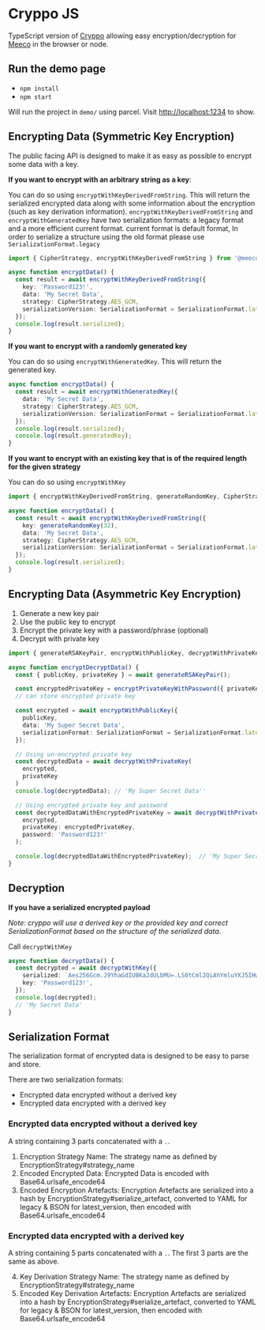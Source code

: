 # Cryppo JS

TypeScript version of [Cryppo](https://github.com/Meeco/cryppo) allowing easy encryption/decryption for [Meeco](https://dev.meeco.me) in the browser or node.

## Run the demo page

- `npm install`
- `npm start`

Will run the project in `demo/` using parcel. Visit [http://localhost:1234](http://localhost:1234) to show.

## Encrypting Data (Symmetric Key Encryption)

The public facing API is designed to make it as easy as possible to encrypt some data with a key.

**If you want to encrypt with an arbitrary string as a key**:

You can do so using `encryptWithKeyDerivedFromString`. This will return the serialized encrypted data along with some information about the encryption (such as key derivation information). `encryptWithKeyDerivedFromString` and `encryptWithGeneratedKey` have two serialization formats:
a legacy format and a more efficient current format. current format is default format, In order to serialize a structure using the old format please use
`SerializationFormat.legacy`

```ts
import { CipherStrategy, encryptWithKeyDerivedFromString } from '@meeco/cryppo';

async function encryptData() {
  const result = await encryptWithKeyDerivedFromString({
    key: 'Password123!',
    data: 'My Secret Data',
    strategy: CipherStrategy.AES_GCM,
    serializationVersion: SerializationFormat = SerializationFormat.latest_version,
  });
  console.log(result.serialized);
}
```

**If you want to encrypt with a randomly generated key**

You can do so using `encryptWithGeneratedKey`. This will return the generated key.

```ts
async function encryptData() {
  const result = await encryptWithGeneratedKey({
    data: 'My Secret Data',
    strategy: CipherStrategy.AES_GCM,
    serializationVersion: SerializationFormat = SerializationFormat.latest_version,
  });
  console.log(result.serialized);
  console.log(result.generatedKey);
}
```

**If you want to encrypt with an existing key that is of the required length for the given strategy**

You can do so using `encryptWithKey`

```ts
import { encryptWithKeyDerivedFromString, generateRandomKey, CipherStrategy } from '@meeco/cryppo';

async function encryptData() {
  const result = await encryptWithKeyDerivedFromString({
    key: generateRandomKey(32),
    data: 'My Secret Data',
    strategy: CipherStrategy.AES_GCM,
    serializationVersion: SerializationFormat = SerializationFormat.latest_version,
  });
  console.log(result.serialized);
}
```

## Encrypting Data (Asymmetric Key Encryption)

1. Generate a new key pair
1. Use the public key to encrypt
1. Encrypt the private key with a password/phrase (optional)
1. Decrypt with private key

```ts
import { generateRSAKeyPair, encryptWithPublicKey, decryptWithPrivateKey, encryptPrivateKeyWithPassword } from '@meeco/cryppo'

async function encryptDecryptData() {
  const { publicKey, privateKey } = await generateRSAKeyPair();

  const encryptedPrivateKey = encryptPrivateKeyWithPassword({ privateKey, password: 'Password123!' });
  // can store encrypted private key

  const encrypted = await encryptWithPublicKey({
    publicKey,
    data: 'My Super Secret Data',
    serializationFormat: SerializationFormat = SerializationFormat.latest_version
  });

  // Using un-encrypted private key
  const decryptedData = await decryptWithPrivateKey(
    encrypted,
    privateKey
  )
  console.log(decryptedData); // 'My Super Secret Data''

  // Using encrypted private key and password
  const decryptedDataWithEncryptedPrivateKey = await decryptWithPrivateKey(
    encrypted,
    privateKey: encryptedPrivateKey,
    password: 'Password123!'
  );

  console.log(decryptedDataWithEncryptedPrivateKey);  // 'My Super Secret Data''
}
```

## Decryption

**If you have a serialized encrypted payload**

_Note: cryppo will use a derived key or the provided key and correct SerializationFormat based on the structure of the serialized data_.

Call `decryptWithKey`

```ts
async function decryptData() {
  const decrypted = await decryptWithKey({
    serialized: `Aes256Gcm.J9YhaGdIUBKa2dULbMU=.LS0tCml2OiAhYmluYXJ5IHwtCiAgd1JGK2QrRjYzRHJhbDRmdgphdDogIWJpbmFyeSB8LQogIGllS3JnK05iV0JVY2N3L3VVS2N6Rnc9PQphZDogbm9uZQo=.Pbkdf2Hmac.LS0tCml2OiAitIb79btSrS8k4KhbyfR_f79OkukiCmk6IDIxOTQ5Cmw6IDMyCmhhc2g6IFNIQTI1Ngo=`,
    key: 'Password123!',
  });
  console.log(decrypted);
  // 'My Secret Data'
}
```

## Serialization Format

The serialization format of encrypted data is designed to be easy to parse and store.

There are two serialization formats:

- Encrypted data encrypted without a derived key
- Encrypted data encrypted with a derived key

### Encrypted data encrypted without a derived key

A string containing 3 parts concatenated with a `.`.

1. Encryption Strategy Name: The strategy name as defined by EncryptionStrategy#strategy_name
2. Encoded Encrypted Data: Encrypted Data is encoded with Base64.urlsafe_encode64
3. Encoded Encryption Artefacts: Encryption Artefacts are serialized into a hash by EncryptionStrategy#serialize_artefact,
   converted to YAML for legacy & BSON for latest_version, then encoded with Base64.urlsafe_encode64

### Encrypted data encrypted with a derived key

A string containing 5 parts concatenated with a `.`. The first 3 parts are the same as above.

4. Key Derivation Strategy Name: The strategy name as defined by EncryptionStrategy#strategy_name
5. Encoded Key Derivation Artefacts: Encryption Artefacts are serialized into a hash by EncryptionStrategy#serialize_artefact, converted to YAML for legacy & BSON for latest_version, then encoded with Base64.urlsafe_encode64
